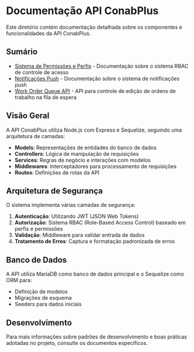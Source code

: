 # Documentação API ConabPlus

Este diretório contém documentação detalhada sobre os componentes e funcionalidades da API ConabPlus.

## Sumário

- [Sistema de Permissões e Perfis](./permission-system.md) - Documentação sobre o sistema RBAC de controle de acesso
- [Notificações Push](./push-notifications.md) - Documentação sobre o sistema de notificações push
- [Work Order Queue API](./work-order-queue-api.md) - API para controle de edição de ordens de trabalho na fila de espera

## Visão Geral

A API ConabPlus utiliza Node.js com Express e Sequelize, seguindo uma arquitetura de camadas:

- **Models**: Representações de entidades do banco de dados
- **Controllers**: Lógica de manipulação de requisições
- **Services**: Regras de negócio e interações com modelos
- **Middlewares**: Interceptadores para processamento de requisições
- **Routes**: Definições de rotas da API

## Arquitetura de Segurança

O sistema implementa várias camadas de segurança:

1. **Autenticação**: Utilizando JWT (JSON Web Tokens)
2. **Autorização**: Sistema RBAC (Role-Based Access Control) baseado em perfis e permissões
3. **Validação**: Middleware para validar entrada de dados
4. **Tratamento de Erros**: Captura e formatação padronizada de erros

## Banco de Dados

A API utiliza MariaDB como banco de dados principal e o Sequelize como ORM para:
- Definição de modelos
- Migrações de esquema
- Seeders para dados iniciais

## Desenvolvimento

Para mais informações sobre padrões de desenvolvimento e boas práticas adotadas no projeto, consulte os documentos específicos.
